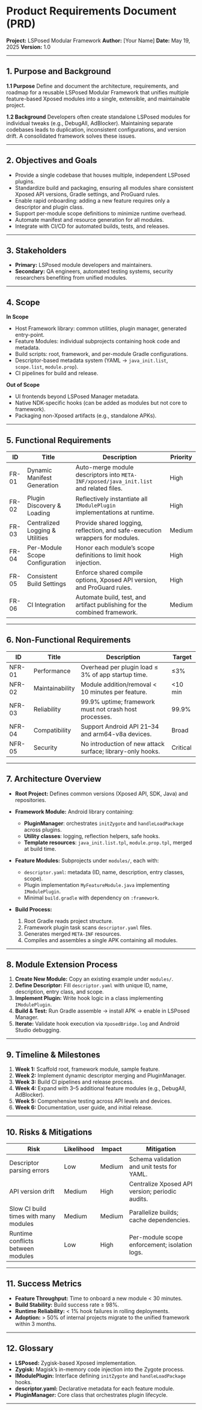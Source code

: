 # Product Requirements Document (PRD)

**Project:** LSPosed Modular Framework
**Author:** \[Your Name]
**Date:** May 19, 2025
**Version:** 1.0

---

## 1. Purpose and Background

**1.1 Purpose**
Define and document the architecture, requirements, and roadmap for a reusable LSPosed Modular Framework that unifies multiple feature-based Xposed modules into a single, extensible, and maintainable project.

**1.2 Background**
Developers often create standalone LSPosed modules for individual tweaks (e.g., DebugAll, AdBlocker). Maintaining separate codebases leads to duplication, inconsistent configurations, and version drift. A consolidated framework solves these issues.

---

## 2. Objectives and Goals

* Provide a single codebase that houses multiple, independent LSPosed plugins.
* Standardize build and packaging, ensuring all modules share consistent Xposed API versions, Gradle settings, and ProGuard rules.
* Enable rapid onboarding: adding a new feature requires only a descriptor and plugin class.
* Support per-module scope definitions to minimize runtime overhead.
* Automate manifest and resource generation for all modules.
* Integrate with CI/CD for automated builds, tests, and releases.

---

## 3. Stakeholders

* **Primary:** LSPosed module developers and maintainers.
* **Secondary:** QA engineers, automated testing systems, security researchers benefiting from unified modules.

---

## 4. Scope

**In Scope**

* Host Framework library: common utilities, plugin manager, generated entry-point.
* Feature Modules: individual subprojects containing hook code and metadata.
* Build scripts: root, framework, and per-module Gradle configurations.
* Descriptor-based metadata system (YAML → `java_init.list`, `scope.list`, `module.prop`).
* CI pipelines for build and release.

**Out of Scope**

* UI frontends beyond LSPosed Manager metadata.
* Native NDK-specific hooks (can be added as modules but not core to framework).
* Packaging non-Xposed artifacts (e.g., standalone APKs).

---

## 5. Functional Requirements

| ID    | Title                           | Description                                                                            | Priority |
| ----- | ------------------------------- | -------------------------------------------------------------------------------------- | -------- |
| FR-01 | Dynamic Manifest Generation     | Auto-merge module descriptors into `META-INF/xposed/java_init.list` and related files. | High     |
| FR-02 | Plugin Discovery & Loading      | Reflectively instantiate all `IModulePlugin` implementations at runtime.               | High     |
| FR-03 | Centralized Logging & Utilities | Provide shared logging, reflection, and safe-execution wrappers for modules.           | Medium   |
| FR-04 | Per-Module Scope Configuration  | Honor each module’s scope definitions to limit hook injection.                         | High     |
| FR-05 | Consistent Build Settings       | Enforce shared compile options, Xposed API version, and ProGuard rules.                | High     |
| FR-06 | CI Integration                  | Automate build, test, and artifact publishing for the combined framework.              | Medium   |

---

## 6. Non-Functional Requirements

| ID     | Title           | Description                                                | Target   |
| ------ | --------------- | ---------------------------------------------------------- | -------- |
| NFR-01 | Performance     | Overhead per plugin load ≤ 3% of app startup time.         | ≤3%      |
| NFR-02 | Maintainability | Module addition/removal < 10 minutes per feature.          | <10 min  |
| NFR-03 | Reliability     | 99.9% uptime; framework must not crash host processes.     | 99.9%    |
| NFR-04 | Compatibility   | Support Android API 21–34 and arm64-v8a devices.           | Broad    |
| NFR-05 | Security        | No introduction of new attack surface; library-only hooks. | Critical |

---

## 7. Architecture Overview

* **Root Project:** Defines common versions (Xposed API, SDK, Java) and repositories.
* **Framework Module:** Android library containing:

  * **PluginManager**: orchestrates `initZygote` and `handleLoadPackage` across plugins.
  * **Utility classes**: logging, reflection helpers, safe hooks.
  * **Template resources**: `java_init.list.tpl`, `module.prop.tpl`, merged at build time.
* **Feature Modules:** Subprojects under `modules/`, each with:

  * `descriptor.yaml`: metadata (ID, name, description, entry classes, scope).
  * Plugin implementation `MyFeatureModule.java` implementing `IModulePlugin`.
  * Minimal `build.gradle` with dependency on `:framework`.
* **Build Process:**

  1. Root Gradle reads project structure.
  2. Framework plugin task scans `descriptor.yaml` files.
  3. Generates merged `META-INF` resources.
  4. Compiles and assembles a single APK containing all modules.

---

## 8. Module Extension Process

1. **Create New Module:** Copy an existing example under `modules/`.
2. **Define Descriptor:** Fill `descriptor.yaml` with unique ID, name, description, entry class, and scope.
3. **Implement Plugin:** Write hook logic in a class implementing `IModulePlugin`.
4. **Build & Test:** Run Gradle assemble → install APK → enable in LSPosed Manager.
5. **Iterate:** Validate hook execution via `XposedBridge.log` and Android Studio debugging.

---

## 9. Timeline & Milestones

1. **Week 1:** Scaffold root, framework module, sample feature.
2. **Week 2:** Implement dynamic descriptor merging and PluginManager.
3. **Week 3:** Build CI pipelines and release process.
4. **Week 4:** Expand with 3–5 additional feature modules (e.g., DebugAll, AdBlocker).
5. **Week 5:** Comprehensive testing across API levels and devices.
6. **Week 6:** Documentation, user guide, and initial release.

---

## 10. Risks & Mitigations

| Risk                                  | Likelihood | Impact | Mitigation                                      |
| ------------------------------------- | ---------- | ------ | ----------------------------------------------- |
| Descriptor parsing errors             | Low        | Medium | Schema validation and unit tests for YAML.      |
| API version drift                     | Medium     | High   | Centralize Xposed API version; periodic audits. |
| Slow CI build times with many modules | Medium     | Medium | Parallelize builds; cache dependencies.         |
| Runtime conflicts between modules     | Low        | High   | Per-module scope enforcement; isolation logs.   |

---

## 11. Success Metrics

* **Feature Throughput:** Time to onboard a new module < 30 minutes.
* **Build Stability:** Build success rate ≥ 98%.
* **Runtime Reliability:** < 1% hook failures in rolling deployments.
* **Adoption:** > 50% of internal projects migrate to the unified framework within 3 months.

---

## 12. Glossary

* **LSPosed:** Zygisk-based Xposed implementation.
* **Zygisk:** Magisk’s in-memory code injection into the Zygote process.
* **IModulePlugin:** Interface defining `initZygote` and `handleLoadPackage` hooks.
* **descriptor.yaml:** Declarative metadata for each feature module.
* **PluginManager:** Core class that orchestrates plugin lifecycle.

---
